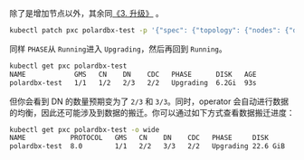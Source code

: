 除了是增加节点以外，其余同[《3. 升级》](./3-update.md) 。

```bash
kubectl patch pxc polardbx-test -p '{"spec": {"topology": {"nodes": {"dn": {"replicas": 3}}}}}'
```

同样 `PHASE`从 `Running`进入 `Upgrading`，然后再回到 `Running`。

```bash
kubectl get pxc polardbx-test
NAME            GMS   CN    DN    CDC   PHASE      DISK   AGE
polardbx-test   1/1   1/2   2/3   2/2   Upgrading  6.2Gi  93s
```

但你会看到 DN 的数量预期变为了 `2/3` 和 `3/3`。同时，operator 会自动进行数据的均衡，因此还可能涉及到数据的搬迁。你可以通过如下方式查看数据搬迁进度：

```bash
kubectl get pxc polardbx-test -o wide
NAME           PROTOCOL   GMS   CN    DN    CDC   PHASE     DISK       STAGE   					REBALANCE   VERSION                            AGE
polardbx-test  8.0        1/1   2/2   3/3   2/2   Upgrading 22.6 GiB   RebalanceWatch   50%         8.0.3-PXC-5.4.13-20220418/8.0.18   35d
```


